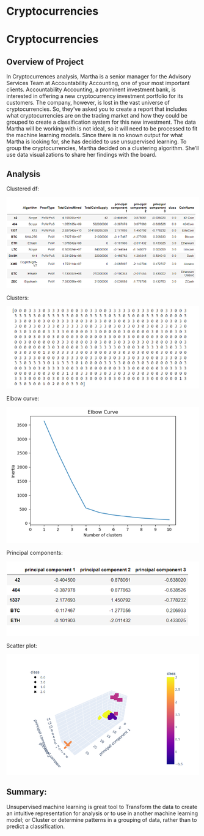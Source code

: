 # Cryptocurrencies
# Cryptocurrencies
## Overview of Project
In Cryptocurrences analysis, Martha is a senior manager for the Advisory Services Team at Accountability Accounting, one of your most important clients. Accountability Accounting, a prominent investment bank, is interested in offering a new cryptocurrency investment portfolio for its customers. The company, however, is lost in the vast universe of cryptocurrencies. So, they’ve asked you to create a report that includes what cryptocurrencies are on the trading market and how they could be grouped to create a classification system for this new investment.
The data Martha will be working with is not ideal, so it will need to be processed to fit the machine learning models. Since there is no known output for what Martha is looking for, she has decided to use unsupervised learning. To group the cryptocurrencies, Martha decided on a clustering algorithm. She’ll use data visualizations to share her findings with the board.

## Analysis

Clustered df:

![ images/clustered_df]( images/clustered_df.png)

Clusters:

![ images/clusters]( images/clusters.png)

Elbow curve:

![ images/elbow_curve]( images/elbow_curve.png)

Principal components:

![ images/principal_components]( images/principal_components.png)

Scatter plot:

![images/scatter]( images/scatter.png)



## Summary:

Unsupervised machine learning is great tool to Transform the data to create an intuitive representation for analysis or to use in another machine learning model; or Cluster or determine patterns in a grouping of data, rather than to predict a classification.

